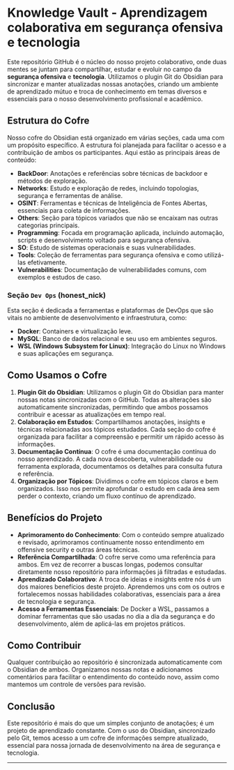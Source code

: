 # Knowledge Vault - Aprendizagem colaborativa em segurança ofensiva e tecnologia

Este repositório GitHub é o núcleo do nosso projeto colaborativo, onde duas mentes se juntam para compartilhar, estudar e evoluir no campo da **segurança ofensiva** e **tecnologia**. Utilizamos o plugin Git do Obsidian para sincronizar e manter atualizadas nossas anotações, criando um ambiente de aprendizado mútuo e troca de conhecimento em temas diversos e essenciais para o nosso desenvolvimento profissional e acadêmico.

## Estrutura do Cofre

Nosso cofre do Obsidian está organizado em várias seções, cada uma com um propósito específico. A estrutura foi planejada para facilitar o acesso e a contribuição de ambos os participantes. Aqui estão as principais áreas de conteúdo:

- **BackDoor**: Anotações e referências sobre técnicas de backdoor e métodos de exploração.
- **Networks**: Estudo e exploração de redes, incluindo topologias, segurança e ferramentas de análise.
- **OSINT**: Ferramentas e técnicas de Inteligência de Fontes Abertas, essenciais para coleta de informações.
- **Others**: Seção para tópicos variados que não se encaixam nas outras categorias principais.
- **Programming**: Focada em programação aplicada, incluindo automação, scripts e desenvolvimento voltado para segurança ofensiva.
- **SO**: Estudo de sistemas operacionais e suas vulnerabilidades.
- **Tools**: Coleção de ferramentas para segurança ofensiva e como utilizá-las efetivamente.
- **Vulnerabilities**: Documentação de vulnerabilidades comuns, com exemplos e estudos de caso.

### Seção `Dev Ops` (honest_nick)

Esta seção é dedicada a ferramentas e plataformas de DevOps que são vitais no ambiente de desenvolvimento e infraestrutura, como:
- **Docker**: Containers e virtualização leve.
- **MySQL**: Banco de dados relacional e seu uso em ambientes seguros.
- **WSL (Windows Subsystem for Linux)**: Integração do Linux no Windows e suas aplicações em segurança.

## Como Usamos o Cofre

1. **Plugin Git do Obsidian**: Utilizamos o plugin Git do Obsidian para manter nossas notas sincronizadas com o GitHub. Todas as alterações são automaticamente sincronizadas, permitindo que ambos possamos contribuir e acessar as atualizações em tempo real.
2. **Colaboração em Estudos**: Compartilhamos anotações, insights e técnicas relacionadas aos tópicos estudados. Cada seção do cofre é organizada para facilitar a compreensão e permitir um rápido acesso às informações.
3. **Documentação Contínua**: O cofre é uma documentação contínua do nosso aprendizado. A cada nova descoberta, vulnerabilidade ou ferramenta explorada, documentamos os detalhes para consulta futura e referência.
4. **Organização por Tópicos**: Dividimos o cofre em tópicos claros e bem organizados. Isso nos permite aprofundar o estudo em cada área sem perder o contexto, criando um fluxo contínuo de aprendizado.

## Benefícios do Projeto

- **Aprimoramento do Conhecimento**: Com o conteúdo sempre atualizado e revisado, aprimoramos continuamente nosso entendimento em offensive security e outras áreas técnicas.
- **Referência Compartilhada**: O cofre serve como uma referência para ambos. Em vez de recorrer a buscas longas, podemos consultar diretamente nosso repositório para informações já filtradas e estudadas.
- **Aprendizado Colaborativo**: A troca de ideias e insights entre nós é um dos maiores benefícios deste projeto. Aprendemos uns com os outros e fortalecemos nossas habilidades colaborativas, essenciais para a área de tecnologia e segurança.
- **Acesso a Ferramentas Essenciais**: De Docker a WSL, passamos a dominar ferramentas que são usadas no dia a dia da segurança e do desenvolvimento, além de aplicá-las em projetos práticos.

## Como Contribuir

Qualquer contribuição ao repositório é sincronizada automaticamente com o Obsidian de ambos. Organizamos nossas notas e adicionamos comentários para facilitar o entendimento do conteúdo novo, assim como mantemos um controle de versões para revisão.

## Conclusão

Este repositório é mais do que um simples conjunto de anotações; é um projeto de aprendizado constante. Com o uso do Obsidian, sincronizado pelo Git, temos acesso a um cofre de informações sempre atualizado, essencial para nossa jornada de desenvolvimento na área de segurança e tecnologia. 

---
